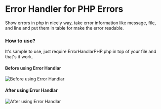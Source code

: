 # Error Handler for PHP Errors

Show errors in php in nicely way, take error information like message, file, and line and put them in table for make the error readable.

### How to use?

It's sample to use, just require ErrorHandlarPHP.php in top of your file and that's it work.

#### Before using Error Handlar

![Before using Error Handlar](Images/before_using_ErrorHandlarPHP.png.png)

#### After using Error Handlar

![After using Error Handlar](Images/after_using_ErrorHandlarPHP.png.png)
